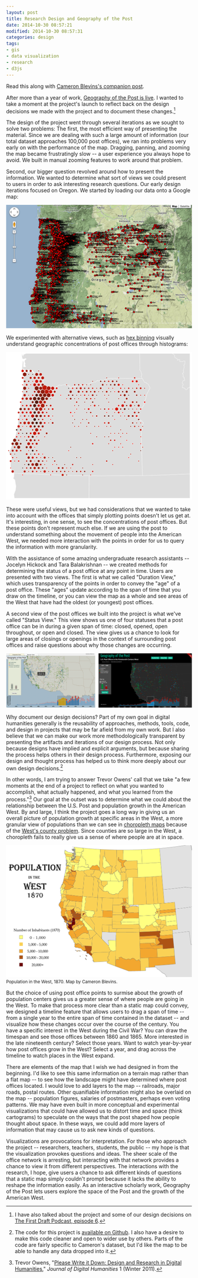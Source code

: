 ```yaml
---
layout: post
title: Research Design and Geography of the Post
date: 2014-10-30 08:57:21
modified: 2014-10-30 08:57:31
categories: design
tags: 
- gis
- data visualization
- research
- d3js
---
```


<p class="aside">
Read this along with <a href="http://www.cameronblevins.org/posts/postal-geography-and-the-golden-west/">Cameron Blevins's companion post</a>.
</p>

After more than a year of work, [Geography of the Post is live](http://cameronblevins.org/gotp/). I wanted to take a moment at the project's launch to reflect back on the design decisions we made with the project and to document these changes.[^2]

The design of the project went through several iterations as we sought to solve two problems: The first, the most efficient way of presenting the material. Since we are dealing with such a large amount of information (our total dataset approaches 100,000 post offices), we ran into problems very early on with the performance of the map. Dragging, panning, and zooming the map became frustratingly slow -- a user experience you always hope to avoid. We built in manual zooming features to work around that problem.

Second, our bigger question revolved around how to present the information. We wanted to determine what sort of views we could present to users in order to ask interesting research questions. Our early design iterations focused on Oregon. We started by loading our data onto a Google map:

![Google map](/assets/images/gotp_google.png)

We experimented with alternative views, such as [hex binning](https://www.mapbox.com/blog/binning-alternative-point-maps/) visually understand geographic concentrations of post offices through histograms:

![Hex bin map](/assets/images/gotp_hex.png)

These were useful views, but we had considerations that we wanted to take into account with the offices that simply plotting points doesn't let us get at. It's interesting, in one sense, to see the concentrations of post offices. But these points don't represent much else. If we are using the post to understand something about the movement of people into the American West, we needed more interaction with the points in order for us to query the information with more granularity.

With the assistance of some amazing undergraduate research assistants -- 
Jocelyn Hickock and Tara Balakrishnan -- we created methods for determining the status of a post office at any point in time. Users are presented with two views. The first is what we called "Duration View," which uses transparency of the points in order to convey the "age" of a post office. These "ages" update according to the span of time that you draw on the timeline, or you can view the map as a whole and see areas of the West that have had the oldest (or youngest) post offices.

A second view of the post offices we built into the project is what we've called "Status View." This view shows us one of four statuses that a post office can be in during a given span of time: closed, opened, open throughout, or open and closed. The view gives us a chance to look for large areas of closings or openings in the context of surrounding post offices and raise questions about why those changes are occurring.

![Side by side comparison of current design](/assets/images/gotp_sideby.png)

Why document our design decisions? Part of my own goal in digital humanities 
generally is the reusability of approaches, methods, tools, code, and design 
in projects that may be far afield from my own work. But I also believe that 
we can make our work more methodologically transparent by presenting the 
artifacts and iterations of our design process. Not only because designs have 
implied and explicit arguments, but because sharing the process helps others 
in their design process. Furthermore, exposing our design and thought process has helped us to think more deeply about our own design decisions.[^3]

In other words, I am trying to answer Trevor Owens' call that we take "a few moments at the end of a project to reflect on what you wanted to accomplish, what actually happened, and what you learned from the process."[^1] Our goal at the outset was to determine what we could about the relationship between the U.S. Post and population growth in the American West. By and large, I think the project goes a long way in giving us an overall picture of population growth at specific areas in the West, a more granular view of populations than we can see in [choropleth maps](http://en.wikipedia.org/wiki/Choropleth_map) because of the [West's county problem](http://www.cameronblevins.org/posts/the-county-problem-in-the-west/). Since counties are so large in the West, a choropleth fails to really give us a sense of where people are at in space.

![The West's county problem, by Cameron Blevins](/assets/images/gotp_westcountyproblem.jpg)  
<small>Population in the West, 1870. Map by Cameron Blevins.</small>

But the choice of using post office points to surmise about the growth of population centers gives us a greater sense of where people are going in the West. To make that process more clear than a static map could convey, we designed a timeline feature that allows users to drag a span of time -- from a single year to the entire span of time contained in the dataset -- and visualize how these changes occur over the course of the century. You have a specific interest in the West during the Civil War? You can draw the timespan and see those offices between 1860 and 1865. More interested in the late nineteenth century? Select those years. Want to watch year-by-year how post offices grow in the West? Select a year, and drag across the timeline to watch places in the West expand.

There are elements of the map that I wish we had designed in from the beginning. I'd like to see this same information on a terrain map rather than a flat map -- to see how the landscape might have determined where post offices located. I would love to add layers to the map -- railroads, major roads, postal routes. Other quanifiable information might also be overlaid on the map -- population figures, salaries of postmasters, perhaps even voting patterns. We may have even built in more conceptual and experimental visualizations that could have allowed us to distort time and space (think cartograms) to speculate on the ways that the post shaped how people thought about space. In these ways, we could add more layers of information that may cause us to ask new kinds of questions.

Visualizations are provocations for interpretation. For those who approach the project -- researchers, teachers, students, the public -- my hope is that the visualization provokes questions and ideas. The sheer scale of the office network is arresting, but interacting with that network provides a chance to view it from different perspectives. The interactions with the research, I hope, give users a chance to ask different kinds of questions that a static map simply couldn't prompt because it lacks the ability to reshape the information easily. As an interactive scholarly work, Geography of the Post lets users explore the space of the Post and the growth of the American West.

[^1]: Trevor Owens, "[Please Write it Down: Design and Research in Digital Humanities](http://journalofdigitalhumanities.org/1-1/please-write-it-down-by-trevor-owens/)," *Journal of Digital Humanities* 1 (Winter 2011).
[^2]: I have also talked about the project and some of our design decisions on [The First Draft Podcast, episode 6](http://www.firstdraftpodcast.com/post/91733292838/s1e6-the-pragmatic-tyranny-of-building-digital).
[^3]: The code for this project is [available on Github](http://github.com/stanford-history/geographypost). I also have a desire to make this code cleaner and open to wider use by others. Parts of the code are fairly specific to Cameron's dataset, but I'd like the map to be able to handle any data dropped into it.
